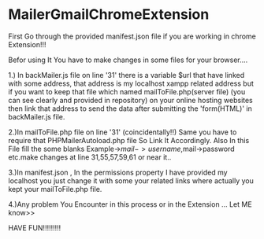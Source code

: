 # MailerGmailChromeExtension
First Go through the provided manifest.json file if you are working in chrome Extension!!!

Befor using It You have to make changes in some files for your browser....

1.) In backMailer.js file on line '31' there is a variable $url that have linked with some address, that address is my localhost xampp
related address but if you want to keep that file which named mailToFile.php(server file) (you can see clearly and provided in repository)
on your online hosting websites then link that address to send the data after submitting the 'form(HTML)' in backMailer.js file.

2.)In mailToFile.php file on line '31' (coincidentally!!) Same you have to require that PHPMailerAutoload.php file So Link It Accordingly.
Also In this File fill the some blanks Example->$mail->username,$mail->password etc.make changes at line 31,55,57,59,61 or near it.. 

3.)In manifest.json , In the permissions property I have provided my localhost you just change it with some your related links where actually you kept your mailToFile.php file.

4.)Any problem You Encounter in this process or in the Extension ... Let ME know>>

HAVE FUN!!!!!!!!!
